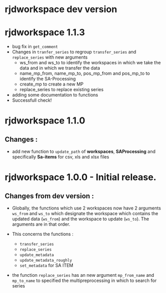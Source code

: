 # rjdworkspace dev version

# rjdworkspace 1.1.3

* bug fix in `get_comment`
* Changes in `tranfer_series` to regroup `transfer_series` and `replace_series` with new arguments
    * ws_from and ws_to to identify the workspaces in which we take the data and in which we transfer the data
    * name_mp_from, name_mp_to, pos_mp_from and pos_mp_to to identify the SA-Processing
    * create_mp to create a new MP
    * replace_series to replace existing series
* adding some documentation to functions
* Successfull check!

# rjdworkspace 1.1.0

## Changes :

* add new function to `update_path` of **workspaces**, **SAProcessing** and specifically **Sa-items** for csv, xls and xlsx files


# rjdworkspace 1.0.0 - Initial release.

## Changes from dev version :

* Globally, the functions which use 2 workspaces now have 2 arguments `ws_from` and `ws_to` which designate the workspace which contains the updated data (`ws_from`) and the workspace to update (`ws_to`). The arguments are in that order. 
* This concerns the functions :
    * `transfer_series`
    * `replace_series`
    * `update_metadata`
    * `update_metadata_roughly`
    * `set_metadata` for SA ITEM

* the function `replace_series` has an new argument `mp_from_name` and `mp_to_name` to specified the multipreprocessing in which to search for series
